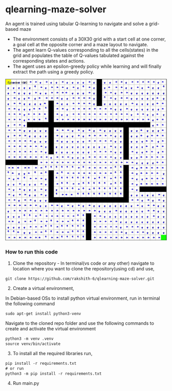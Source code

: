 # qlearning-maze-solver
An agent is trained using tabular Q-learning to navigate and solve a grid-based maze

- The environment consists of a 30X30 grid with a start cell at one corner, a goal cell at the opposite corner and a maze layout to navigate.
- The agent learn Q-values corresponding to all the cells(states) in the grid and populates the table of Q-values tabulated against the corresponding states and actions.
- The agent uses an epsilon-greedy policy while learning and will finally extract the path using a greedy policy.

<div align="center">
  <img src="assets/sim.gif" alt="App Demo" width="600"/>
</div>

### How to run this code

1. Clone the repository - In terminal(vs code or any other) navigate to location where you want to clone the repository(using cd) and use,   
```
git clone https://github.com/rakshith-6/qlearning-maze-solver.git
``` 

2. Create a virtual environment,

In Debian-based OSs to install python virtual environment, run in terminal the following command

```
sudo apt-get install python3-venv
```
Navigate to the cloned repo folder and use the following commands to create and activate the virtual environment 
```
python3 -m venv .venv
source venv/bin/activate 
```
3. To install all the required libraries run,

```
pip install -r requirements.txt
# or run
python3 -m pip install -r requirements.txt
```
4. Run main.py
